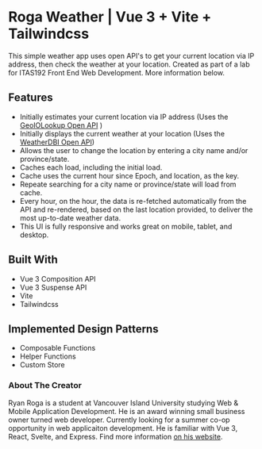 # Roga Weather | Vue 3 + Vite + Tailwindcss

This simple weather app uses open API's to get your current location via IP address, then check the weather at your location. Created as part of a lab for ITAS192 Front End Web Development. More information below.

## Features

- Initially estimates your current location via IP address (Uses the [GeoIOLookup Open API](https://geoiplookup.io/) )
- Initially displays the current weather at your location (Uses the [WeatherDBI Open API](https://weatherdbi.herokuapp.com/documentation/v1))
- Allows the user to change the location by entering a city name and/or province/state.
- Caches each load, including the initial load.
- Cache uses the current hour since Epoch, and location, as the key.
- Repeate searching for a city name or province/state will load from cache.
- Every hour, on the hour, the data is re-fetched automatically from the API and re-rendered, based on the last location provided, to deliver the most up-to-date weather data.
- This UI is fully responsive and works great on mobile, tablet, and desktop.

## Built With

- Vue 3 Composition API
- Vue 3 Suspense API
- Vite
- Tailwindcss

## Implemented Design Patterns

- Composable Functions
- Helper Functions
- Custom Store

### About The Creator

Ryan Roga is a student at Vancouver Island University studying Web & Mobile Application Development. He is an award winning small business owner turned web developer. Currently looking for a summer co-op opportunity in web applicaiton development. He is familiar with Vue 3, React, Svelte, and Express. Find more information [on his website](https://www.roga.dev).
